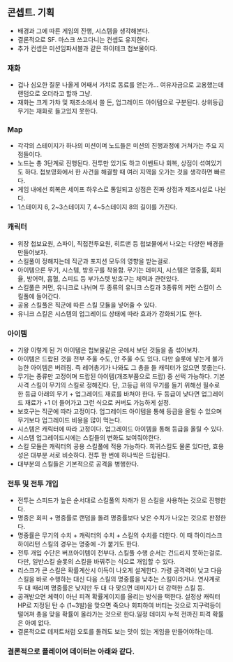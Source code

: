 ## 콘셉트. 기획
* 배경과 그에 따른 게임의 진행, 시스템을 생각해본다.
* 결론적으로 SF. 마스크 쓰고다니는 컨셉도 유지한다.
* 추가 컨셉은 미션임파서블과 같은 하이테크 첩보물이다.
### 재화
* 겁나 심오한 질문 나올게 어째서 가챠로 동료를 얻는가... 여유자금으로 고용했는데 랜덤으로 오더라고 할까 그냥.
* 재화는 크게 가챠 및 재조소에서 쓸 돈, 업그레이드 아이템으로 구분된다. 상위등급 무기는 재화로 들고있지 못한다.
### Map
* 각각의 스테이지가 하나의 미션이며 노드들은 미션의 진행과정에 거쳐가는 주요 지점들이다.
* 노드는 총 3단계로 진행된다. 전투만 있기도 하고 이벤트나 회복, 상점이 섞여있기도 하다. 첩보영화에서 한 사건을 해결할 때 여러 지역을 오가는 것을 생각하면 빠르다.
* 게임 내에선 회복은 세이프 하우스로 통일되고 상점은 진짜 상점과 제조시설로 나뉜다. 
* 1스테이지 6, 2~3스테이지 7, 4~5스테이지 8의 길이를 가진다.
### 캐릭터
* 위장 첩보요원, 스파이, 직접전투요원, 히트맨 등 첩보물에서 나오는 다양한 배경을 만들어보자.
* 스킬풀이 정해지는데 직군과 포지션 모두의 영향을 받는걸로.
* 아이템으론 무기, 시스템, 방호구를 착용함. 무기는 데미지, 시스템은 명중률, 회피율, 방어력, 흡혈, 스피드 등 부가스텟 방호구는 체력과 관련있다.
* 스킬풀은 커먼, 유니크로 나뉘며 두 종류의 유니크 스킬과 3종류의 커먼 스킬이 스킬풀에 들어간다.
* 공용 스킬풀은 직군에 따른 스킬 모듈을 넣어줄 수 있다.
* 유니크 스킬은 시스템의 업그레이드 상태에 따라 효과가 강화되기도 한다.
### 아이템
* 기왕 이렇게 된 거 아이템은 첩보물같은 곳에서 보던 것들을 좀 섞어보자.
* 아이템은 드랍된 것을 전부 주울 수도, 안 주울 수도 있다. 다만 슬롯에 넣는게 불가능한 아이템은 버려짐. 즉 레어총기가 나와도 그 총을 들 캐릭터가 없으면 못줍는다.
* 무기는 종류만 고정이며 드랍된 아이템(개조부품으로 드랍) 중 선택 가능하다. 기본 사격 스킬이 무기의 스킬로 정해진다. 단, 고등급 위의 무기를 들기 위해선 필수로 한 등급 아래의 무기 + 업그레이드 재료를 바쳐야 한다. 두 등급이 낮다면 업그레이드 재료가 +1 더 들어가고 그런 식으로 커버도 가능하게 설정.
* 보호구는 직군에 따라 고정이다. 업그레이드 아이템을 통해 등급을 올릴 수 있으며 무기보다 업그레이드 비용을 많이 먹는다.
* 시스템은 캐릭터에 따라 고정이다. 업그레이드 아이템을 통해 등급을 올릴 수 있다.
* 시스템 업그레이드시에는 스킬들의 변화도 보여줘야한다.
* 스킬 모듈은 캐릭터의 공용 스킬풀에 적용 가능하다. 희귀스킬도 물론 있다만, 효용성은 대부분 서로 비슷하다. 전투 한 번에 하나씩은 드랍된다.
* 대부분의 스킬들은 기본적으로 공격을 병행한다.
### 전투 및 전투 개입
* 전투는 스피드가 높은 순서대로 스킬풀의 차래가 된 스킬을 사용하는 것으로 진행한다.
* 명중은 회피 + 명중률로 랜덤을 돌려 명중률보다 낮은 수치가 나오는 것으로 판정한다.
* 명중률은 무기의 수치 + 캐릭터의 수치 + 스킬의 수치를 더한다. 이 때 하이리스크 하이리턴 스킬의 경우는 명중에 -가 붙기도 한다.
* 전투 개입 수단은 버프아이템이 전부다. 스킬풀 수행 순서는 건드리지 못하는걸로. 다만, 일반스킬 슬롯의 스킬을 바꿔주는 식으로 개입할 수 있다.
* 리스크가 큰 스킬은 확률계산시 이득이 나오게 설계한다. 가령 공격력이 낮고 다음 스킬을 바로 수행하는 대신 다음 스킬의 명중률을 낮추는 스킬이라거나. 연사계로 두 대 때리며 명중률은 낮지만 두 대 다 맞으면 데미지가 더 강력한 스킬 등.
* 공격받으면 체력이 아닌 피격 확률게이지를 올리는 방식을 택한다. 설정상 캐릭터 HP로 지정된 탄 수 (1~3발)을 맞으면 죽으나 회피하여 버티는 것으로 지구력등이 떨어져 총을 맞을 확률이 올라가는 것으로 한다.일정 데미지 누적 전까진 피격 확률은 아예 없다.
* 결론적으로 데저트처럼 오토를 돌려도 보는 맛이 있는 게임을 만들어야하는데.
### 결론적으로 플레이어 데이터는 아래와 같다.

